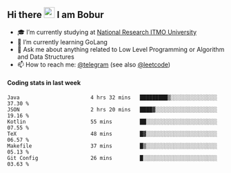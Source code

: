 ## Hi there <img src="https://media.giphy.com/media/hvRJCLFzcasrR4ia7z/giphy.gif" width="25px"> I am Bobur

- :mortar_board: I’m currently studying at [National Research ITMO University](https://itmo.ru/)
- :seedling: I’m currently learning GoLang
- :speech_balloon: Ask me about anything related to Low Level Programming or Algorithm and Data Structures
- :mailbox: How to reach me: [@telegram](https://t.me/bobur_zakirov) (see also [@leetcode](https://leetcode.com/insanis/))      

#### Coding stats in last week

<!--START_SECTION:waka-->

```text
Java                       4 hrs 32 mins   █████████▒░░░░░░░░░░░░░░░   37.30 %
JSON                       2 hrs 20 mins   ████▓░░░░░░░░░░░░░░░░░░░░   19.16 %
Kotlin                     55 mins         ██░░░░░░░░░░░░░░░░░░░░░░░   07.55 %
TeX                        48 mins         █▓░░░░░░░░░░░░░░░░░░░░░░░   06.57 %
Makefile                   37 mins         █▒░░░░░░░░░░░░░░░░░░░░░░░   05.13 %
Git Config                 26 mins         █░░░░░░░░░░░░░░░░░░░░░░░░   03.63 %
```

<!--END_SECTION:waka-->
